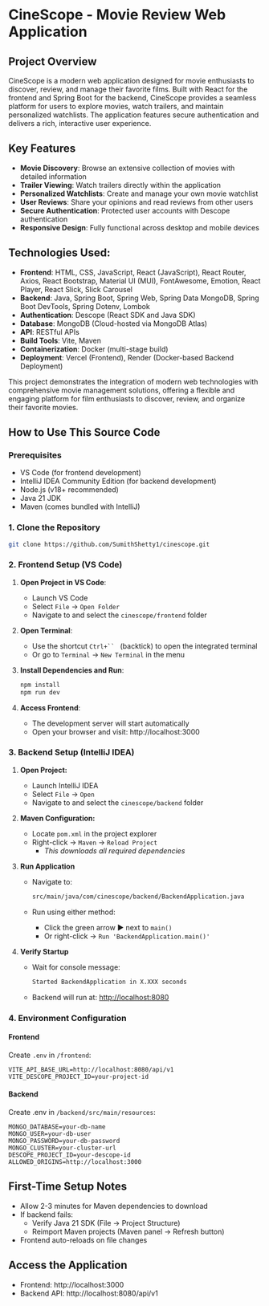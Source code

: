 # CineScope - Movie Review Web Application

## Project Overview
CineScope is a modern web application designed for movie enthusiasts to discover, review, and manage their favorite films. Built with React for the frontend and Spring Boot for the backend, CineScope provides a seamless platform for users to explore movies, watch trailers, and maintain personalized watchlists. The application features secure authentication and delivers a rich, interactive user experience.

## Key Features
- **Movie Discovery**: Browse an extensive collection of movies with detailed information
- **Trailer Viewing**: Watch trailers directly within the application
- **Personalized Watchlists**: Create and manage your own movie watchlist
- **User Reviews**: Share your opinions and read reviews from other users
- **Secure Authentication**: Protected user accounts with Descope authentication
- **Responsive Design**: Fully functional across desktop and mobile devices

## Technologies Used:
- **Frontend**: HTML, CSS, JavaScript, React (JavaScript), React Router, Axios, React Bootstrap, Material UI (MUI), FontAwesome, Emotion, React Player, React Slick, Slick Carousel
- **Backend**: Java, Spring Boot, Spring Web, Spring Data MongoDB, Spring Boot DevTools, Spring Dotenv, Lombok
- **Authentication**: Descope (React SDK and Java SDK)
- **Database**: MongoDB (Cloud-hosted via MongoDB Atlas)
- **API**: RESTful APIs
- **Build Tools**: Vite, Maven
- **Containerization**: Docker (multi-stage build)
- **Deployment**: Vercel (Frontend), Render (Docker-based Backend Deployment)

This project demonstrates the integration of modern web technologies with comprehensive movie management solutions, offering a flexible and engaging platform for film enthusiasts to discover, review, and organize their favorite movies.

## How to Use This Source Code

### Prerequisites
- VS Code (for frontend development)
- IntelliJ IDEA Community Edition (for backend development)
- Node.js (v18+ recommended)
- Java 21 JDK
- Maven (comes bundled with IntelliJ)

### 1. Clone the Repository
```bash
git clone https://github.com/SumithShetty1/cinescope.git
```

### 2. Frontend Setup (VS Code)
1. **Open Project in VS Code**:
   - Launch VS Code
   - Select `File` → `Open Folder`
   - Navigate to and select the `cinescope/frontend` folder

2. **Open Terminal**:
   - Use the shortcut `Ctrl+`` ` (backtick) to open the integrated terminal
   - Or go to `Terminal` → `New Terminal` in the menu

3. **Install Dependencies and Run**:
   ```bash
   npm install
   npm run dev
   ```

4. **Access Frontend**:
    - The development server will start automatically
    - Open your browser and visit: http://localhost:3000

### 3. Backend Setup (IntelliJ IDEA)

1. **Open Project:**
    - Launch IntelliJ IDEA
    - Select `File` → `Open`
    - Navigate to and select the `cinescope/backend` folder

2. **Maven Configuration:**
    - Locate `pom.xml` in the project explorer
    - Right-click → `Maven` → `Reload Project`
        - *This downloads all required dependencies*

3. **Run Application**
    - Navigate to: 
        ```bash
        src/main/java/com/cinescope/backend/BackendApplication.java
        ```

    - Run using either method:
        - Click the green arrow ▶️ next to `main()`
        - Or right-click → `Run 'BackendApplication.main()'`

4. **Verify Startup**
    - Wait for console message: 
        ```bash
        Started BackendApplication in X.XXX seconds
        ```
    - Backend will run at: [http://localhost:8080](http://localhost:8080)

### 4. Environment Configuration

#### Frontend
Create `.env` in `/frontend`:
```env
VITE_API_BASE_URL=http://localhost:8080/api/v1
VITE_DESCOPE_PROJECT_ID=your-project-id
```
#### Backend
Create .env in `/backend/src/main/resources`:
```env
MONGO_DATABASE=your-db-name
MONGO_USER=your-db-user
MONGO_PASSWORD=your-db-password
MONGO_CLUSTER=your-cluster-url
DESCOPE_PROJECT_ID=your-descope-id
ALLOWED_ORIGINS=http://localhost:3000
```

## First-Time Setup Notes
- Allow 2-3 minutes for Maven dependencies to download
- If backend fails:
    - Verify Java 21 SDK (File → Project Structure)
    - Reimport Maven projects (Maven panel → Refresh button)
- Frontend auto-reloads on file changes

## Access the Application
- Frontend: http://localhost:3000
- Backend API: http://localhost:8080/api/v1

